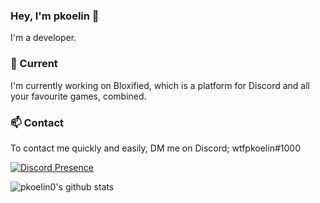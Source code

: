 ### Hey, I'm pkoelin 👋
I'm a developer.

### 🔭 Current
I'm currently working on Bloxified, which is a platform for Discord and all your favourite games, combined.

### 📫 Contact
To contact me quickly and easily, DM me on Discord; wtfpkoelin#1000

[![Discord Presence](https://lanyard-profile-readme.vercel.app/api/758706332991488065)](https://discord.com/users/758706332991488065)

![pkoelin0's github stats](https://github-readme-stats.vercel.app/api?username=pkoelin0&count_private=true&show_icons=true&include_all_commits=true&hide_border=true&count_private=true&theme=radical&bg_color=00000000)

<!--
**pkoelin0/pkoelin0** is a ✨ _special_ ✨ repository because its `README.md` (this file) appears on your GitHub profile.

Here are some ideas to get you started:

- 🔭 I’m currently working on ...
- 🌱 I’m currently learning ...
- 👯 I’m looking to collaborate on ...
- 🤔 I’m looking for help with ...
- 💬 Ask me about ...
- 📫 How to reach me: ...
- 😄 Pronouns: ...
- ⚡ Fun fact: ...
-->
